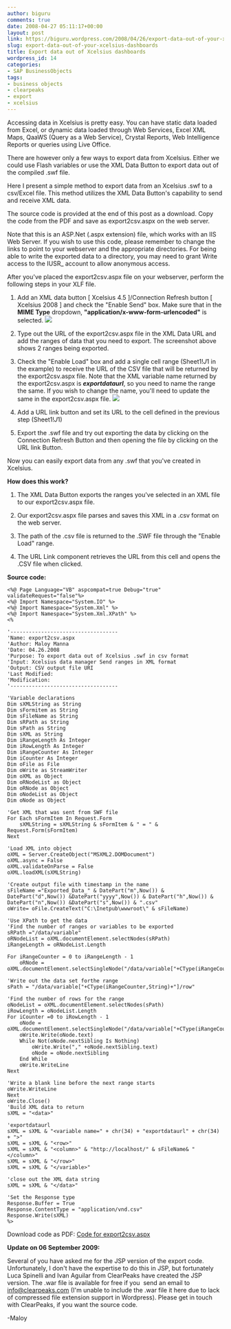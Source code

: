 ```yaml
---
author: biguru
comments: true
date: 2008-04-27 05:11:17+00:00
layout: post
link: https://biguru.wordpress.com/2008/04/26/export-data-out-of-your-xcelsius-dashboards/
slug: export-data-out-of-your-xcelsius-dashboards
title: Export data out of Xcelsius dashboards
wordpress_id: 14
categories:
- SAP BusinessObjects
tags:
- business objects
- clearpeaks
- export
- xcelsius
---
```


Accessing data in Xcelsius is pretty easy. You can have static data loaded from Excel, or dynamic data loaded through Web Services, Excel XML Maps, QaaWS (Query as a Web Service), Crystal Reports, Web Intelligence Reports or queries using Live Office.

There are however only a few ways to export data from Xcelsius. Either we could use Flash variables or use the XML Data Button to export data out of the compiled .swf file.

Here I present a simple method to export data from an Xcelsius .swf to a csv/Excel file. This method utilizes the XML Data Button's capability to send and receive XML data.

The source code is provided at the end of this post as a download. Copy the code from the PDF and save as export2csv.aspx on the web server.

Note that this is an ASP.Net (.aspx extension) file, which works with an IIS Web Server. If you wish to use this code, please remember to change the links to point to your webserver and the appropriate directories.
For being able to write the exported data to a directory, you may need to grant Write access to the IUSR_ account to allow anonymous access.

After you've placed the export2csv.aspx file on your webserver, perform the following steps in your XLF file.  

1.  Add an XML data button [ Xcelsius 4.5 ]/Connection Refresh button [ Xcelsius 2008 ] and check the "Enable Send" box. Make sure that in the **MIME Type** dropdown, **"application/x-www-form-urlencoded"** is selected.
   ![](/post/export2csv11.jpg?w=500)

2.  Type out the URL of the export2csv.aspx file in the XML Data URL and add the ranges of data that you need to export. The screenshot above shows 2 ranges being exported.  

3.  Check the "Enable Load" box and add a single cell range (Sheet1!$J$1 in the example) to receive the URL of the CSV file that will be returned by the export2csv.aspx file.
   Note that the XML variable name returned by the export2csv.aspx is **_exportdataurl_**, so you need to name the range the same. If you wish to change the name, you'll need to update the same in the export2csv.aspx file.
   ![](/post/export2csv2.jpg)

4.  Add a URL link button and set its URL to the cell defined in the previous step (Sheet1!$J$1)

5.  Export the .swf file and try out exporting the data by clicking on the Connection Refresh Button and then opening the file by clicking on the URL link Button.

Now you can easily export data from any .swf that you've created in Xcelsius.

**How does this work?**  

1. The XML Data Button exports the ranges you've selected in an XML file to our export2csv.aspx file.

2. Our export2csv.aspx file parses and saves this XML in a .csv format on the web server.

3. The path of the .csv file is returned to the .SWF file through the "Enable Load" range.

4. The URL Link component retrieves the URL from this cell and opens the .CSV file when clicked.   

      

**Source code:**  

   
   	<%@ Page Language="VB" aspcompat=true Debug="true" validateRequest="false"%>
   	<%@ Import Namespace="System.IO" %>
   	<%@ Import Namespace="System.Xml" %>
   	<%@ Import Namespace="System.Xml.XPath" %>
   	<%
   	
   	'-----------------------------------
   	'Name: export2csv.aspx
   	'Author: Maloy Manna
   	'Date: 04.26.2008
   	'Purpose: To export data out of Xcelsius .swf in csv format
   	'Input: Xcelsius data manager Send ranges in XML format
   	'Output: CSV output file URI
   	'Last Modified:
   	'Modification:
   	'-----------------------------------
   	
   	'Variable declarations
   	Dim sXMLString as String
   	Dim sFormitem as String
   	Dim sFileName as String
   	Dim sRPath as String
   	Dim sPath as String
   	Dim sXML as String
   	Dim iRangeLength As Integer
   	Dim iRowLength As Integer
   	Dim iRangeCounter As Integer
   	Dim iCounter As Integer
   	Dim oFile as File
   	Dim oWrite as StreamWriter
   	Dim oXML as Object
   	Dim oRNodeList as Object
   	Dim oRNode as Object
   	Dim oNodeList as Object
   	Dim oNode as Object
   	
   	'Get XML that was sent from SWF file  
   	For Each sFormItem In Request.Form
   		sXMLString = sXMLString & sFormItem & " = " & Request.Form(sFormItem)
   	Next
   	
   	'Load XML into object
   	oXML = Server.CreateObject("MSXML2.DOMDocument")
   	oXML.async = False
   	oXML.validateOnParse = False
   	oXML.loadXML(sXMLString)
   	
   	'Create output file with timestamp in the name
   	sFileName ="Exported_Data_" & DatePart("m",Now()) & DatePart("d",Now()) &DatePart("yyyy",Now()) & DatePart("h",Now()) & DatePart("n",Now()) &DatePart("s",Now()) & ".csv"
   	oWrite= oFile.CreateText("C:\Inetpub\wwwroot\" & sFileName)
   	
   	'Use XPath to get the data
   	'Find the number of ranges or variables to be exported
   	sRPath ="/data/variable"
   	oRNodeList = oXML.documentElement.selectNodes(sRPath)
   	iRangeLength = oRNodeList.Length
   	
   	For iRangeCounter = 0 to iRangeLength - 1
   		oRNode = oXML.documentElement.selectSingleNode("/data/variable["+CType(iRangeCounter,String)+"]/row")
   		
   	'Write out the data set forthe range
   	sPath = "/data/variable["+CType(iRangeCounter,String)+"]/row"
   	
   	'Find the number of rows for the range
   	oNodeList = oXML.documentElement.selectNodes(sPath)
   	iRowLength = oNodeList.Length
   	For iCounter =0 to iRowLength - 1
   		oNode = oXML.documentElement.selectSingleNode("/data/variable["+CType(iRangeCounter,String)+"]/row["+CType(iCounter,String)+"]/column")
   		oWrite.Write(oNode.text)
   		While Not(oNode.nextSibling Is Nothing)
   			oWrite.Write("," +oNode.nextSibling.text)
   			oNode = oNode.nextSibling
   		End While
   		oWrite.WriteLine
   	Next
   	
   	'Write a blank line before the next range starts
   	oWrite.WriteLine
   	Next
   	oWrite.Close()
   	'Build XML data to return
   	sXML = "<data>"
   	
   	'exportdataurl
   	sXML = sXML & "<variable name=" + chr(34) + "exportdataurl" + chr(34) + ">"
   	sXML = sXML & "<row>"
   	sXML = sXML & "<column>" & "http://localhost/" & sFileName& "</column>"
   	sXML = sXML & "</row>"
   	sXML = sXML & "</variable>"
   	
   	'close out the XML data string
   	sXML = sXML & "</data>"
   	
   	'Set the Response type
   	Response.Buffer = True
   	Response.ContentType = "application/vnd.csv"
   	Response.Write(sXML)
   	%>
   

Download code as PDF: [Code for export2csv.aspx](http://biguru.files.wordpress.com/2008/04/code-for-export2csvaspx.pdf)

**Update on 06 September 2009:**

Several of you have asked me for the JSP version of the export code. Unfortunately, I don't have the expertise to do this in JSP, but fortunately Luca Spinelli and Ivan Aguilar from ClearPeaks have created the JSP version. The .war file is available for free if you  send an email to info@clearpeaks.com (I'm unable to include the .war file it here due to lack of compressed file extension support in Wordpress). Please get in touch with ClearPeaks, if you want the source code.

-Maloy  